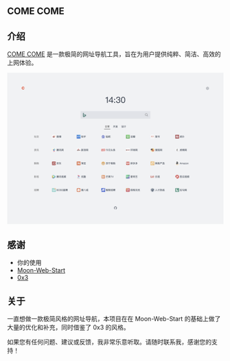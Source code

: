 
## COME COME

## 介绍
[COME COME](https://comecome.cc) 是一款极简的网址导航工具，旨在为用户提供纯粹、简洁、高效的上网体验。

![index](/public/img/index.png)

## 感谢
- 你的使用
- [Moon-Web-Start](https://github.com/jic999/moon-web-start)
- [0x3](https://0x3.com)

## 关于
一直想做一款极简风格的网址导航，本项目在在 Moon-Web-Start 的基础上做了大量的优化和补充，同时借鉴了 0x3 的风格。

如果您有任何问题、建议或反馈，我非常乐意听取。请随时联系我，感谢您的支持！